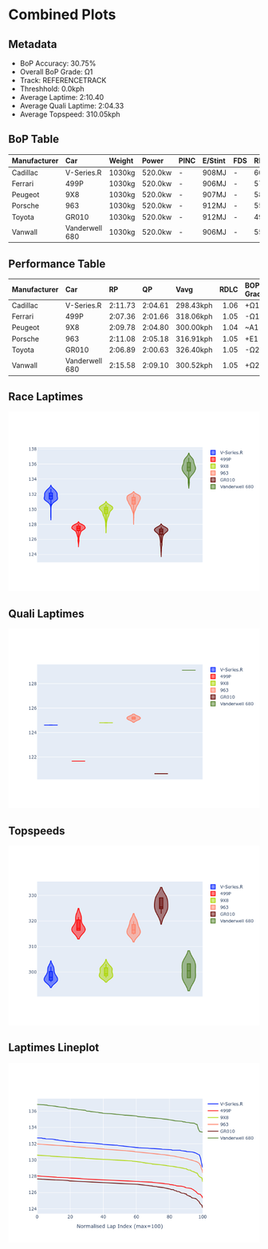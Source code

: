 # Combined Plots

## Metadata

- BoP Accuracy: 30.75%
- Overall BoP Grade: Ω1
- Track: REFERENCETRACK
- Threshhold: 0.0kph
- Average Laptime: 2:10.40
- Average Quali Laptime: 2:04.33
- Average Topspeed: 310.05kph

## BoP Table
| Manufacturer   | Car            | Weight   | Power   | PINC   | E/Stint   | FDS   | RDP    | QDP    | TDP    |
|:---------------|:---------------|:---------|:--------|:-------|:----------|:------|:-------|:-------|:-------|
| Cadillac       | V-Series.R     | 1030kg   | 520.0kw | -      | 908MJ     | -     | 60.57% | 33.33% | 10.98% |
| Ferrari        | 499P           | 1030kg   | 520.0kw | -      | 906MJ     | -     | 57.14% | 33.33% | 1.36%  |
| Peugeot        | 9X8            | 1030kg   | 520.0kw | -      | 907MJ     | -     | 58.91% | 25.00% | 7.66%  |
| Porsche        | 963            | 1030kg   | 520.0kw | -      | 912MJ     | -     | 55.50% | 40.00% | 0.77%  |
| Toyota         | GR010          | 1030kg   | 520.0kw | -      | 912MJ     | -     | 49.60% | 25.00% | 0.99%  |
| Vanwall        | Vanderwell 680 | 1030kg   | 520.0kw | -      | 906MJ     | -     | 55.76% | 50.00% | 1.74%  |

## Performance Table
| Manufacturer   | Car            | RP      | QP      | Vavg      |   RDLC | BOP-Grade   | Match   |
|:---------------|:---------------|:--------|:--------|:----------|-------:|:------------|:--------|
| Cadillac       | V-Series.R     | 2:11.73 | 2:04.61 | 298.43kph |   1.06 | +Ω1         | 22.82%  |
| Ferrari        | 499P           | 2:07.36 | 2:01.66 | 318.06kph |   1.05 | -Ω1         | 7.39%   |
| Peugeot        | 9X8            | 2:09.78 | 2:04.80 | 300.00kph |   1.04 | ~A1         | 97.94%  |
| Porsche        | 963            | 2:11.08 | 2:05.18 | 316.91kph |   1.05 | +E1         | 56.36%  |
| Toyota         | GR010          | 2:06.89 | 2:00.63 | 326.40kph |   1.05 | -Ω2         | 0.00%   |
| Vanwall        | Vanderwell 680 | 2:15.58 | 2:09.10 | 300.52kph |   1.05 | +Ω2         | 0.00%   |

## Race Laptimes
![Race Laptimes](images/race_violin.png)

## Quali Laptimes
![Quali Laptimes](images/quali_violin.png)

## Topspeeds
![Topspeeds](images/topspeed_violin.png)

## Laptimes Lineplot
![Laptimes Lineplot](images/laptime_line.png)

